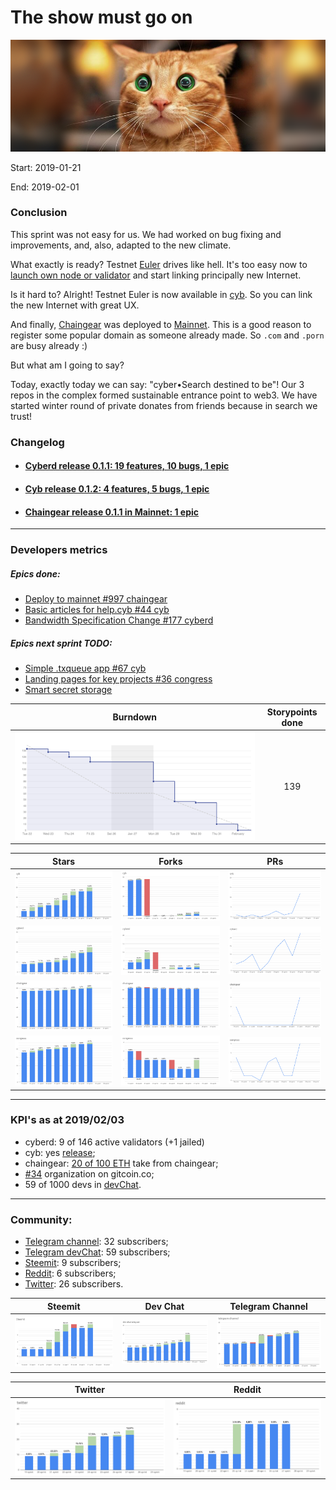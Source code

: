 # The show must go on

![pic](pic.png)

Start: 2019-01-21

End: 2019-02-01

### Сonclusion

This sprint was not easy for us. We had worked on bug fixing and improvements, and, also, adapted to the new climate.

What exactly is ready?
Testnet [Euler](https://github.com/cybercongress/cyberd/releases/tag/v0.1.1) drives like hell. It's too easy now to [launch own node or validator](https://github.com/cybercongress/cyberd/blob/master/docs/run_validator.md) and start linking principally new Internet.

Is it hard to? Alright! Testnet Euler is now available in [cyb](https://github.com/cybercongress/cyb/releases/tag/v0.1.2). So you can link the new Internet with great UX.

And finally, [Chaingear](https://cloudflare-ipfs.com/ipfs/QmQmQKkPFqLS4iNiicvAqx6aJtRpYookK8iEZjojcfEqib) was deployed to [Mainnet](https://etherscan.io/address/0x02e0c94355562693b3608077732d7437bd7a78ca). This is a good reason to register some popular domain as someone already made. So `.com` and `.porn` are busy already :)

But what am I going to say?

Today, exactly today we can say: "cyber•Search destined to be"! Our 3 repos in the complex formed sustainable entrance point to web3. We have started winter round of private donates from friends because in search we trust!



### Changelog

- #### [Cyberd release 0.1.1: 19 features, 10 bugs, 1 epic](https://github.com/cybercongress/cyberd/releases/tag/v0.1.1)
- #### [Cyb release 0.1.2: 4 features, 5 bugs, 1 epic](https://github.com/cybercongress/cyb/releases/tag/v0.1.2)
- #### [Chaingear release 0.1.1 in Mainnet: 1 epic](https://github.com/cybercongress/chaingear/releases)

 ---

### Developers metrics

##### Epics done:

- [Deploy to mainnet #997 chaingear](https://github.com/cybercongress/chaingear/issues/997)
- [Basic articles for help.cyb #44 cyb](https://github.com/cybercongress/cyb/issues/44)
- [Bandwidth Specification Change #177 cyberd](https://github.com/cybercongress/cyberd/issues/177)

##### Epics next sprint TODO:


- [Simple .txqueue app #67 cyb](https://github.com/cybercongress/cyb/issues/67)
- [Landing pages for key projects #36 congress](https://github.com/cybercongress/congress/issues/36)
- [Smart secret storage](https://github.com/cybercongress/cyb/issues/150)


Burndown | Storypoints done
:---: | :---:
![burndown-report](BD.png) | 139

Stars | Forks | PRs
:---: | :---: |:---:
![stars](cyb-stars.png) |![forks](cyb-forks.png) |![PRs](cyb-PRs.png)
![stars](cyberd-stars.png) |![forks](cyberd-forks.png) |![PRs](cyberd-PRs.png)
![stars](chaingear-stars.png) |![forks](chaingear-forks.png) |![PRs](chaingear-PRs.png)
![stars](congress-stars.png) |![forks](congress-forks.png) |![PRs](congress-PRs.png)

---

### KPI's as at 2019/02/03

- cyberd: 9 of 146 active validators (+1 jailed)
- cyb: yes [release](https://github.com/cybercongress/cyb/releases/tag/v0.1.2);
- chaingear: [20 of 100 ETH](https://etherscan.io/address/0x02e0c94355562693b3608077732d7437bd7a78ca) take from chaingear;
- [#34](https://gitcoin.co/profile/cybercongress) organization on gitcoin.co;
- 59 of 1000 devs in [devChat](https://t.me/fuckgoogle).

---

### Community:

- [Telegram channel](https://t.me/cybercongress): 32 subscribers;
- [Telegram devChat](https://t.me/fuckgoogle): 59 subscribers;
- [Steemit](https://steemit.com/@cybercongress): 9 subscribers;
- [Reddit](https://www.reddit.com/r/cybercongress): 6 subscribers;
- [Twitter](https://twitter.com/cyber_devs): 26 subscribers.

Steemit | Dev Chat | Telegram Channel
:---: | :---: |:---:
![stemmit](steemit.png) |![devchat](devChat.png) |![telegram](telegram.png)

Twitter | Reddit
:---:|:---:|
![twitter](twitter.png)|![reddit](reddit.png)
